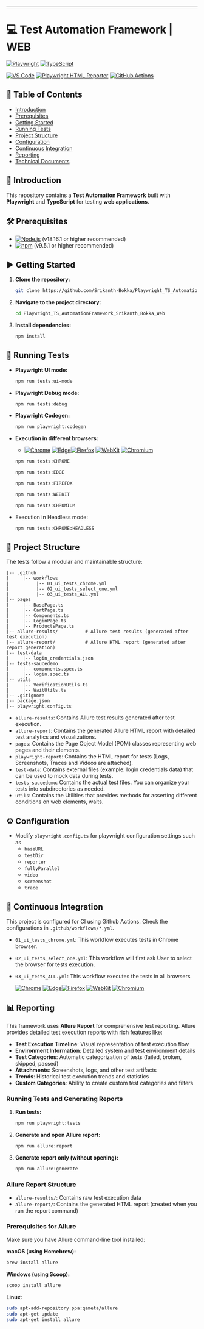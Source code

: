 
---
# 💻 Test Automation Framework | WEB 

[![Playwright](https://img.shields.io/badge/Playwright-34495E?style=for-the-badge&logo=playwright&logoColor=white)](https://playwright.dev/)
[![TypeScript](https://img.shields.io/badge/TypeScript-3178C6?style=for-the-badge&logo=typescript&logoColor=white)](https://www.typescriptlang.org/)
 

[![VS Code](https://img.shields.io/badge/VS_Code-007ACC?style=for-the-badge&logo=visual-studio-code&logoColor=white)](https://code.visualstudio.com/)
[![Playwright HTML Reporter](https://img.shields.io/badge/Playwright%20HTML%20Reporter-<COLOR>?style=for-the-badge&logo=playwright&logoColor=white)](https://www.npmjs.com/package/playwright-html-reporter)
[![GitHub Actions](https://img.shields.io/badge/GitHub%20Actions-2088FF?style=for-the-badge&logo=github-actions&logoColor=white)](https://github.com/features/actions) 

## 📑 Table of Contents
<!-- # - [Video Tutorial](#video-tutorial) -->
- [Introduction](#introduction)
- [Prerequisites](#prerequisites)
- [Getting Started](#getting-started)
- [Running Tests](#running-tests)
- [Project Structure](#project-structure)
- [Configuration](#configuration)
- [Continuous Integration](#continuous-integration)
- [Reporting](#reporting)
- [Technical Documents](#technical-documents)

## 📖 Introduction
This repository contains a **Test Automation Framework** built with **Playwright** and **TypeScript** for testing **web applications**.

## 🛠️ Prerequisites

- [![Node.js](https://img.shields.io/badge/Node.js-43853D?style=for-the-badge&logo=node.js&logoColor=white)](https://nodejs.org/) (v18.16.1 or higher recommended)
- [![npm](https://img.shields.io/badge/npm-CB3837?style=for-the-badge&logo=npm&logoColor=white)](https://www.npmjs.com/) (v9.5.1 or higher recommended)

## ▶️ Getting Started

1. **Clone the repository:**

   ```bash
   git clone https://github.com/Srikanth-Bokka/Playwright_TS_AutomationFramework_Srikanth_Bokka_Web.git
   ```

2. **Navigate to the project directory:**

   ```bash
   cd Playwright_TS_AutomationFramework_Srikanth_Bokka_Web
   ```

3. **Install dependencies:**

   ```bash
   npm install
   ```

## 🚀 Running Tests

- **Playwright UI mode:**

  ```bash
  npm run tests:ui-mode
  ```
- **Playwright Debug mode:**

  ```bash
  npm run tests:debug
  ```
- **Playwright Codegen:**

  ```bash
  npm run playwright:codegen
  ```

- **Execution in different browsers:**

  - [![Chrome](https://img.shields.io/badge/Chrome-4285F4?style=for-the-badge&logo=google-chrome&logoColor=white)](https://www.google.com/chrome/)
[![Edge](https://img.shields.io/badge/Edge-0078D7?style=for-the-badge&logo=microsoft-edge&logoColor=white)](https://www.microsoft.com/edge/)[![Firefox](https://img.shields.io/badge/Firefox-FF7139?style=for-the-badge&logo=firefox&logoColor=white)](https://www.mozilla.org/firefox/)
[![WebKit](https://img.shields.io/badge/WebKit-689F63?style=for-the-badge&logo=webkit&logoColor=white)](https://webkit.org/)
[![Chromium](https://img.shields.io/badge/Chromium-4A90E2?style=for-the-badge&logo=chromium&logoColor=white)](https://www.chromium.org/Home)


  ```bash
  npm run tests:CHROME
  ```
  ```bash
  npm run tests:EDGE
  ```
  ```bash
  npm run tests:FIREFOX
  ```
  ```bash
  npm run tests:WEBKIT
  ```
  ```bash
  npm run tests:CHROMIUM
  ```

- Execution in Headless mode:
  ```bash
  npm run tests:CHROME:HEADLESS
  ```

## 📁 Project Structure

The tests follow a modular and maintainable structure:

```
|-- .github
|     |-- workflows
|          |-- 01_ui_tests_chrome.yml
|          |-- 02_ui_tests_select_one.yml
|          |-- 03_ui_tests_ALL.yml
|-- pages
|     |-- BasePage.ts
|     |-- CartPage.ts
|     |-- Components.ts
|     |-- LoginPage.ts
|     |-- ProductsPage.ts
|-- allure-results/          # Allure test results (generated after test execution)
|-- allure-report/           # Allure HTML report (generated after report generation)
|-- test-data
|     |-- login_credentials.json
|-- tests-saucedemo
|     |-- components.spec.ts
|     |-- login.spec.ts
|-- utils
|     |-- VerificationUtils.ts
|     |-- WaitUtils.ts
|-- .gitignore
|-- package.json
|-- playwright.config.ts
```

- `allure-results`: Contains Allure test results generated after test execution.
- `allure-report`: Contains the generated Allure HTML report with detailed test analytics and visualizations.
- `pages`: Contains the Page Object Model (POM) classes representing web pages and their elements.
- `playwright-report`: Contains the HTML report for tests (Logs, Screenshots, Traces and Videos are attached).
- `test-data`: Contains external files (example: login credentials data) that can be used to mock data during tests.
- `tests-saucedemo`: Contains the actual test files. You can organize your tests into subdirectories as needed. 
- `utils`: Contains the Utilities that provides methods for asserting different conditions on web elements, waits.

## ⚙️ Configuration

- Modify `playwright.config.ts` for playwright configuration settings such as
  - `baseURL`
  - `testDir`
  - `reporter`
  - `fullyParallel`
  - `video`
  - `screenshot`
  - `trace`

## 🔄 Continuous Integration

This project is configured for CI using Github Actions. Check the configurations in `.github/workflows/*.yml`.

- `01_ui_tests_chrome.yml`: This workflow executes tests in Chrome browser.

- `02_ui_tests_select_one.yml`: This workflow will first ask User to select the browser for tests execution.

- `03_ui_tests_ALL.yml`: This workflow executes the tests in all browsers <!-- #(CHROME, EDGE, WEBKIT, CHROMIUM, FIREFOX) -->

  [![Chrome](https://img.shields.io/badge/Chrome-4285F4?style=for-the-badge&logo=google-chrome&logoColor=white)](https://www.google.com/chrome/)
  [![Edge](https://img.shields.io/badge/Edge-0078D7?style=for-the-badge&logo=microsoft-edge&logoColor=white)](https://www.microsoft.com/edge/)[![Firefox](https://img.shields.io/badge/Firefox-FF7139?style=for-the-badge&logo=firefox&logoColor=white)](https://www.mozilla.org/firefox/)
  [![WebKit](https://img.shields.io/badge/WebKit-689F63?style=for-the-badge&logo=webkit&logoColor=white)](https://webkit.org/)
  [![Chromium](https://img.shields.io/badge/Chromium-4A90E2?style=for-the-badge&logo=chromium&logoColor=white)](https://www.chromium.org/Home)

## 📊 Reporting

This framework uses **Allure Report** for comprehensive test reporting. Allure provides detailed test execution reports with rich features like:

- **Test Execution Timeline**: Visual representation of test execution flow
- **Environment Information**: Detailed system and test environment details
- **Test Categories**: Automatic categorization of tests (failed, broken, skipped, passed)
- **Attachments**: Screenshots, logs, and other test artifacts
- **Trends**: Historical test execution trends and statistics
- **Custom Categories**: Ability to create custom test categories and filters

### Running Tests and Generating Reports

1. **Run tests:**
   ```bash
   npm run playwright:tests
   ```

2. **Generate and open Allure report:**
   ```bash
   npm run allure:report
   ```

3. **Generate report only (without opening):**
   ```bash
   npm run allure:generate
   ```

### Allure Report Structure

- `allure-results/`: Contains raw test execution data
- `allure-report/`: Contains the generated HTML report (created when you run the report command)

### Prerequisites for Allure

Make sure you have Allure command-line tool installed:

**macOS (using Homebrew):**
```bash
brew install allure
```

**Windows (using Scoop):**
```bash
scoop install allure
```

**Linux:**
```bash
sudo apt-add-repository ppa:qameta/allure
sudo apt-get update
sudo apt-get install allure
```

